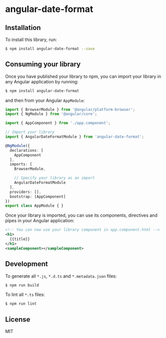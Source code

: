 # angular-date-format

## Installation

To install this library, run:

```bash
$ npm install angular-date-format --save
```

## Consuming your library

Once you have published your library to npm, you can import your library in any Angular application by running:

```bash
$ npm install angular-date-format
```

and then from your Angular `AppModule`:

```typescript
import { BrowserModule } from '@angular/platform-browser';
import { NgModule } from '@angular/core';

import { AppComponent } from './app.component';

// Import your library
import { AngularDateFormatModule } from 'angular-date-format';

@NgModule({
  declarations: [
    AppComponent
  ],
  imports: [
    BrowserModule,

    // Specify your library as an import
    AngularDateFormatModule
  ],
  providers: [],
  bootstrap: [AppComponent]
})
export class AppModule { }
```

Once your library is imported, you can use its components, directives and pipes in your Angular application:

```xml
<!-- You can now use your library component in app.component.html -->
<h1>
  {{title}}
</h1>
<sampleComponent></sampleComponent>
```

## Development

To generate all `*.js`, `*.d.ts` and `*.metadata.json` files:

```bash
$ npm run build
```

To lint all `*.ts` files:

```bash
$ npm run lint
```

## License

MIT
